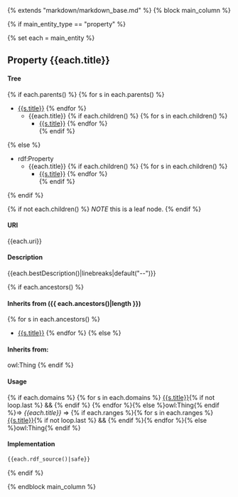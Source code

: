 {% extends "markdown/markdown_base.md" %}
{% block main_column %}


{% if main_entity_type == "property"  %}

{% set each = main_entity  %}

## Property {{each.title}}


#### Tree
{% if each.parents() %}
{% for s in each.parents() %}
* [{{s.title}}]({{s.slug}}.md)
{% endfor %}
    * {{each.title}}
{% if each.children()  %}
{% for s in each.children() %}
        * [{{s.title}}]({{s.slug}}.md)
{% endfor %}        
{% endif %}

{% else %}
* rdf:Property
    * {{each.title}}
{% if each.children()  %}
{% for s in each.children() %}
        * [{{s.title}}]({{s.slug}}.md)
{% endfor %}        
{% endif %}

{% endif %}

{% if not each.children()  %}
*NOTE* this is a leaf node.
{% endif %}

#### URI
{{each.uri}}

#### Description
{{each.bestDescription()|linebreaks|default("--")}}

{% if each.ancestors() %}
#### Inherits from ({{ each.ancestors()|length }})
{% for s in each.ancestors() %}
- [{{s.title}}]({{s.slug}}.md)
{% endfor %}
{% else %}
#### Inherits from:
owl:Thing
{% endif %}


#### Usage
{% if each.domains %}
{% for s in each.domains %}
[{{s.title}}]({{s.slug}}.md){% if not loop.last %} &amp;&amp; {% endif %}
{% endfor %}{% else %}owl:Thing{% endif %}=&gt;&nbsp;_{{each.title}}_&nbsp;=&gt;&nbsp;{% if each.ranges %}{% for s in each.ranges %}[{{s.title}}]({{s.slug}}.md){% if not loop.last %} &amp;&amp; {% endif %}{% endfor %}{% else %}owl:Thing{% endif %}

#### Implementation
```rdf
{{each.rdf_source()|safe}}
```


{% endif %}




{% endblock main_column %}
